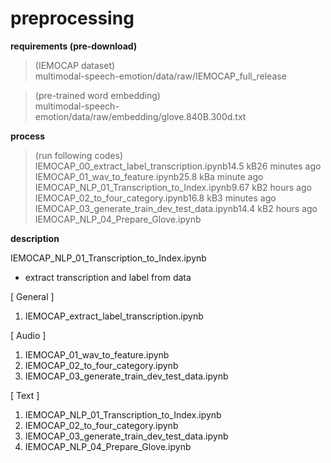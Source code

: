 # preprocessing

**requirements (pre-download)**
> (IEMOCAP dataset) <br>
> multimodal-speech-emotion/data/raw/IEMOCAP_full_release <br>

> (pre-trained word embedding) <br>
> multimodal-speech-emotion/data/raw/embedding/glove.840B.300d.txt


**process** <br>
> (run following codes) <br>
> IEMOCAP_00_extract_label_transcription.ipynb14.5 kB26 minutes ago
> IEMOCAP_01_wav_to_feature.ipynb25.8 kBa minute ago
> IEMOCAP_NLP_01_Transcription_to_Index.ipynb9.67 kB2 hours ago
> IEMOCAP_02_to_four_category.ipynb16.8 kB3 minutes ago
> IEMOCAP_03_generate_train_dev_test_data.ipynb14.4 kB2 hours ago
> IEMOCAP_NLP_04_Prepare_Glove.ipynb


**description**

IEMOCAP_NLP_01_Transcription_to_Index.ipynb
* extract transcription and label from data
   
[ General ]
1. IEMOCAP_extract_label_transcription.ipynb

[ Audio ]
1. IEMOCAP_01_wav_to_feature.ipynb 
2. IEMOCAP_02_to_four_category.ipynb 
3. IEMOCAP_03_generate_train_dev_test_data.ipynb 
   
[ Text ]  
1. IEMOCAP_NLP_01_Transcription_to_Index.ipynb 
2. IEMOCAP_02_to_four_category.ipynb 
3. IEMOCAP_03_generate_train_dev_test_data.ipynb 
4. IEMOCAP_NLP_04_Prepare_Glove.ipynb 
